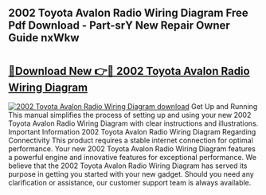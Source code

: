 ## 2002 Toyota Avalon Radio Wiring Diagram Free Pdf Download - Part-srY New Repair Owner Guide nxWkw

# <h2><a href="http://dftm7s.blite.top/?on=2002+Toyota+Avalon+Radio+Wiring+Diagram">🔗Download New 👉🔴 2002 Toyota Avalon Radio Wiring Diagram</a></h2>

[![2002 Toyota Avalon Radio Wiring Diagram download](https://i.imgur.com/lujVjoI.png)](http://dftm7s.blite.top/?on=2002+Toyota+Avalon+Radio+Wiring+Diagram)
Get Up and Running This manual simplifies the process of setting up and using your new 2002 Toyota Avalon Radio Wiring Diagram with clear instructions and illustrations. Important Information 2002 Toyota Avalon Radio Wiring Diagram Regarding Connectivity This product requires a stable internet connection for optimal performance. Your new 2002 Toyota Avalon Radio Wiring Diagram features a powerful engine and innovative features for exceptional performance. We believe that the 2002 Toyota Avalon Radio Wiring Diagram has served its purpose in getting you started with your new gadget. Should you need any clarification or assistance, our customer support team is always available.
